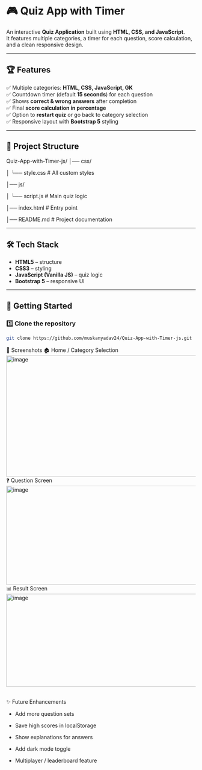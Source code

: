 # 🎮 Quiz App with Timer

An interactive **Quiz Application** built using **HTML, CSS, and JavaScript**.  
It features multiple categories, a timer for each question, score calculation, and a clean responsive design.  

---

## 🏆 Features
✅ Multiple categories: **HTML, CSS, JavaScript, GK**  
✅ Countdown timer (default **15 seconds**) for each question  
✅ Shows **correct & wrong answers** after completion  
✅ Final **score calculation in percentage**  
✅ Option to **restart quiz** or go back to category selection  
✅ Responsive layout with **Bootstrap 5** styling  

---

## 📂 Project Structure

Quiz-App-with-Timer-js/
│── css/

│ └── style.css # All custom styles

│── js/

│ └── script.js # Main quiz logic

│── index.html # Entry point

│── README.md # Project documentation


---

## 🛠️ Tech Stack
- **HTML5** – structure  
- **CSS3** – styling  
- **JavaScript (Vanilla JS)** – quiz logic  
- **Bootstrap 5** – responsive UI  

---

## 🚀 Getting Started

### 1️⃣ Clone the repository
```bash
git clone https://github.com/muskanyadav24/Quiz-App-with-Timer-js.git
```

📸 Screenshots
🏠 Home / Category Selection <br><img width="811" height="322" alt="image" src="https://github.com/user-attachments/assets/788624af-52b5-4ec3-9a7e-48261cebdc32" /> <br>
❓ Question Screen <br> <img width="688" height="263" alt="image" src="https://github.com/user-attachments/assets/64464b0e-392f-4e9d-893d-52b6673f1cd3" /> <br>
📊 Result Screen <br><img width="592" height="247" alt="image" src="https://github.com/user-attachments/assets/20a51577-5572-417b-996e-0c6f1b69199e" /> <br><br>


✨ Future Enhancements

- Add more question sets

- Save high scores in localStorage

- Show explanations for answers

- Add dark mode toggle

- Multiplayer / leaderboard feature
